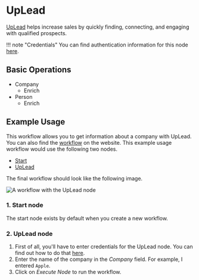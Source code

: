 # UpLead

[UpLead](https://www.uplead.com/) helps increase sales by quickly finding, connecting, and engaging with qualified prospects.

!!! note "Credentials"
    You can find authentication information for this node [here](/integrations/credentials/uplead/).


## Basic Operations

* Company
    * Enrich
* Person
    * Enrich

## Example Usage

This workflow allows you to get information about a company with UpLead. You can also find the [workflow](https://n8n.io/workflows/504) on the website. This example usage workflow would use the following two nodes.
- [Start](/integrations/core-nodes/n8n-nodes-base.start/)
- [UpLead]()

The final workflow should look like the following image.

![A workflow with the UpLead node](/_images/integrations/nodes/uplead/workflow.png)

### 1. Start node

The start node exists by default when you create a new workflow.

### 2. UpLead node

1. First of all, you'll have to enter credentials for the UpLead node. You can find out how to do that [here](/integrations/credentials/uplead/).
2. Enter the name of the company in the *Company* field. For example, I entered `Apple`.
3. Click on *Execute Node* to run the workflow.
